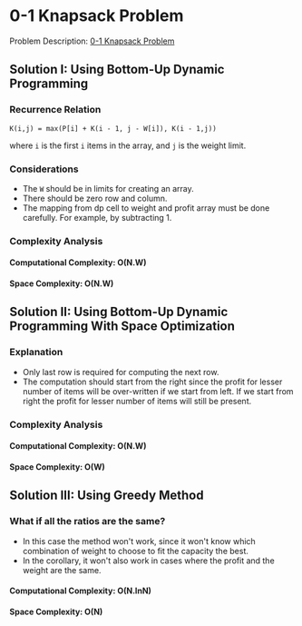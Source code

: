 # 0-1 Knapsack Problem

Problem
Description: [0-1 Knapsack Problem](https://practice.geeksforgeeks.org/problems/0-1-knapsack-problem0945/1)

## Solution I: Using Bottom-Up Dynamic Programming

### Recurrence Relation

`K(i,j) = max(P[i] + K(i - 1, j - W[i]), K(i - 1,j))`

where `i` is the first `i` items in the array, and `j` is the weight limit.

### Considerations

* The `W` should be in limits for creating an array.
* There should be zero row and column.
* The mapping from dp cell to weight and profit array must be done carefully. For example, by
  subtracting 1.

### Complexity Analysis

#### Computational Complexity: O(N.W)

#### Space Complexity: O(N.W)

## Solution II: Using Bottom-Up Dynamic Programming With Space Optimization

### Explanation

* Only last row is required for computing the next row.
* The computation should start from the right since the profit for lesser number of items will be
  over-written if we start from left. If we start from right the profit for lesser number of items
  will still be present.

### Complexity Analysis

#### Computational Complexity: O(N.W)

#### Space Complexity: O(W)

## Solution III: Using Greedy Method

### What if all the ratios are the same?

* In this case the method won't work, since it won't know which combination of weight to choose to
  fit
  the capacity the best.
* In the corollary, it won't also work in cases where the profit and the weight are the same.

#### Computational Complexity: O(N.lnN)

#### Space Complexity: O(N)
